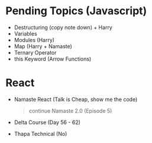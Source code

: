 # Pending Topics (Javascript)

- Destructuring (copy note down) + Harry
- Variables
- Modules (Harry)
- Map (Harry + Namaste)
- Ternary Operator
- this Keyword (Arrow Functions)

# React

- Namaste React (Talk is Cheap, show me the code)

  > continue Namaste 2.0 (Episode 5)

- Delta Course (Day 56 - 62)

- Thapa Technical (No)
